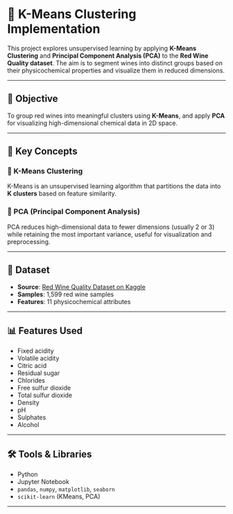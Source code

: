 # 🍷 K-Means Clustering Implementation

This project explores unsupervised learning by applying **K-Means Clustering** and **Principal Component Analysis (PCA)** to the **Red Wine Quality dataset**. The aim is to segment wines into distinct groups based on their physicochemical properties and visualize them in reduced dimensions.

---

## 📌 Objective

To group red wines into meaningful clusters using **K-Means**, and apply **PCA** for visualizing high-dimensional chemical data in 2D space.

---

## 🧠 Key Concepts

### 🔹 K-Means Clustering
K-Means is an unsupervised learning algorithm that partitions the data into **K clusters** based on feature similarity.

### 🔹 PCA (Principal Component Analysis)
PCA reduces high-dimensional data to fewer dimensions (usually 2 or 3) while retaining the most important variance, useful for visualization and preprocessing.

---

## 📂 Dataset

- **Source**: [Red Wine Quality Dataset on Kaggle](https://www.kaggle.com/datasets/uciml/red-wine-quality-cortez-et-al-2009)
- **Samples**: 1,599 red wine samples
- **Features**: 11 physicochemical attributes

---

## 📊 Features Used

- Fixed acidity  
- Volatile acidity  
- Citric acid  
- Residual sugar  
- Chlorides  
- Free sulfur dioxide  
- Total sulfur dioxide  
- Density  
- pH  
- Sulphates  
- Alcohol  

---

## 🛠️ Tools & Libraries

- Python  
- Jupyter Notebook  
- `pandas`, `numpy`, `matplotlib`, `seaborn`  
- `scikit-learn` (KMeans, PCA)

---



